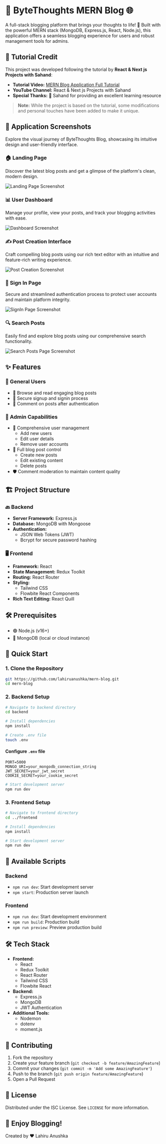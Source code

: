# 📝 ByteThoughts MERN Blog 🌐

A full-stack blogging platform that brings your thoughts to life! 🚀 Built with the powerful MERN stack (MongoDB, Express.js, React, Node.js), this application offers a seamless blogging experience for users and robust management tools for admins.

## 🎥 Tutorial Credit

This project was developed following the tutorial by **React & Next js Projects with Sahand**:
- **Tutorial Video:** [MERN Blog Application Full Tutorial](https://youtu.be/Kkht2mwSL_I)
- **YouTube Channel:** React & Next js Projects with Sahand
- **Special Thanks:** 🙏 Sahand for providing an excellent learning resource

> **Note:** While the project is based on the tutorial, some modifications and personal touches have been added to make it unique.

## 📸 Application Screenshots

Explore the visual journey of ByteThoughts Blog, showcasing its intuitive design and user-friendly interface.

### 🏠 Landing Page
Discover the latest blog posts and get a glimpse of the platform's clean, modern design.

![Landing Page Screenshot](./screenshots/landing-page.png)

### 📊 User Dashboard
Manage your profile, view your posts, and track your blogging activities with ease.

![Dashboard Screenshot](./screenshots/dashboard.png)

### ✍️ Post Creation Interface
Craft compelling blog posts using our rich text editor with an intuitive and feature-rich writing experience.

![Post Creation Screenshot](./screenshots/create-post.png)

### 🔐 Sign In Page
Secure and streamlined authentication process to protect user accounts and maintain platform integrity.

![SignIn Page Screenshot](./screenshots/signin.png)

### 🔍 Search Posts
Easily find and explore blog posts using our comprehensive search functionality.

![Search Posts Page Screenshot](./screenshots/search-posts.png)

## ✨ Features

### 👥 General Users
- 📖 Browse and read engaging blog posts
- 🔐 Secure signup and signin process
- 💬 Comment on posts after authentication

### 👑 Admin Capabilities
- 👤 Comprehensive user management
  - Add new users
  - Edit user details
  - Remove user accounts
- 📝 Full blog post control
  - Create new posts
  - Edit existing content
  - Delete posts
- 🛡️ Comment moderation to maintain content quality

## 🏗️ Project Structure

### 🔙 Backend
- **Server Framework:** Express.js
- **Database:** MongoDB with Mongoose
- **Authentication:** 
  - JSON Web Tokens (JWT)
  - Bcrypt for secure password hashing

### 🖥️ Frontend
- **Framework:** React
- **State Management:** Redux Toolkit
- **Routing:** React Router
- **Styling:** 
  - Tailwind CSS
  - Flowbite React Components
- **Rich Text Editing:** React Quill

## 🛠️ Prerequisites

- 🟢 Node.js (v16+)
- 🍃 MongoDB (local or cloud instance)

## 🚀 Quick Start

### 1. Clone the Repository
```bash
git https://github.com/lahiruanushka/mern-blog.git
cd mern-blog
```

### 2. Backend Setup
```bash
# Navigate to backend directory
cd backend

# Install dependencies
npm install

# Create .env file
touch .env
```

#### Configure `.env` file
```env
PORT=5000
MONGO_URI=your_mongodb_connection_string
JWT_SECRET=your_jwt_secret
COOKIE_SECRET=your_cookie_secret
```

```bash
# Start development server
npm run dev
```

### 3. Frontend Setup
```bash
# Navigate to frontend directory
cd ../frontend

# Install dependencies
npm install

# Start development server
npm run dev
```

## 📜 Available Scripts

### Backend
- `npm run dev`: Start development server
- `npm start`: Production server launch

### Frontend
- `npm run dev`: Start development environment
- `npm run build`: Production build
- `npm run preview`: Preview production build

## 🛠 Tech Stack

- **Frontend:** 
  - React
  - Redux Toolkit
  - React Router
  - Tailwind CSS
  - Flowbite React
- **Backend:**
  - Express.js
  - MongoDB
  - JWT Authentication
- **Additional Tools:**
  - Nodemon
  - dotenv
  - moment.js

## 🤝 Contributing
1. Fork the repository
2. Create your feature branch (`git checkout -b feature/AmazingFeature`)
3. Commit your changes (`git commit -m 'Add some AmazingFeature'`)
4. Push to the branch (`git push origin feature/AmazingFeature`)
5. Open a Pull Request

## 📄 License
Distributed under the ISC License. See `LICENSE` for more information.

## 🎉 Enjoy Blogging!
Created by ❤️ Lahiru Anushka